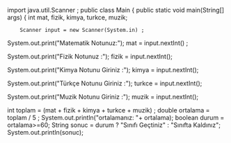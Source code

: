 



import java.util.Scanner ;
public class Main {
    public static void main(String[] args) {
        int mat, fizik, kimya, turkce, muzik;

        Scanner input = new Scanner(System.in) ;

System.out.print("Matematik Notunuz:");
mat = input.nextInt() ;


System.out.print("Fizik Notunuz :");
fizik = input.nextInt();


System.out.print("Kimya Notunu Giriniz :");
kimya = input.nextInt();


System.out.print("Türkçe Notunu Giriniz :");
turkce = input.nextInt();


System.out.print("Muzik Notunu Giriniz :");
muzik = input.nextInt();

  int toplam = (mat + fizik + kimya + turkce + muzik) ;
  double ortalama = toplam / 5 ;
        System.out.println("ortalamanız: "+ ortalama);
        boolean durum = ortalama>=60;
        String sonuc = durum ? "Sınıfı Geçtiniz" : "Sınıfta Kaldınız";
        System.out.println(sonuc);
